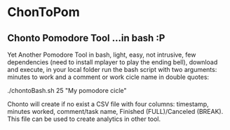 # ChonToPom
## Chonto Pomodore Tool ...in bash :P
Yet Another Pomodore Tool in bash, light, easy, not intrusive, few dependencies (need to install mplayer to play the ending bell), download and execute, in your local folder run the bash script with two arguments: minutes to work and a comment or work cicle name in double quotes: 

./chontoBash.sh 25 "My pomodore cicle"

Chonto will create if no exist a CSV file with four columns: timestamp, minutes worked, comment/task name, Finished (FULL)/Canceled (BREAK). This file can be used to create analytics in other tool.  
